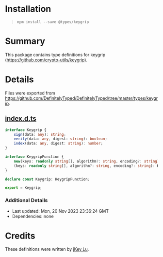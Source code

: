 # Installation
> `npm install --save @types/keygrip`

# Summary
This package contains type definitions for keygrip (https://github.com/crypto-utils/keygrip).

# Details
Files were exported from https://github.com/DefinitelyTyped/DefinitelyTyped/tree/master/types/keygrip.
## [index.d.ts](https://github.com/DefinitelyTyped/DefinitelyTyped/tree/master/types/keygrip/index.d.ts)
````ts
interface Keygrip {
    sign(data: any): string;
    verify(data: any, digest: string): boolean;
    index(data: any, digest: string): number;
}

interface KeygripFunction {
    new(keys: readonly string[], algorithm?: string, encoding?: string): Keygrip;
    (keys: readonly string[], algorithm?: string, encoding?: string): Keygrip;
}

declare const Keygrip: KeygripFunction;

export = Keygrip;

````

### Additional Details
 * Last updated: Mon, 20 Nov 2023 23:36:24 GMT
 * Dependencies: none

# Credits
These definitions were written by [jKey Lu](https://github.com/jkeylu).
